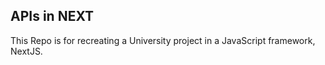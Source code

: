 ## APIs in NEXT

This Repo is for recreating a University project in a JavaScript framework, NextJS.
